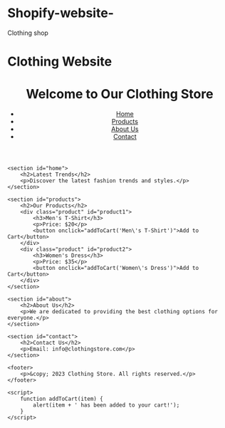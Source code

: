 # Shopify-website-
Clothing shop 
# Clothing Website

<!DOCTYPE html>
<html lang="en">
<head>
    <meta charset="UTF-8">
    <meta name="viewport" content="width=device-width, initial-scale=1.0">
    <title>Clothing Store</title>
    <link rel="stylesheet" href="styles.css">
</head>
<body>
    <header>
        <h1>Welcome to Our Clothing Store</h1>
        <nav>
            <ul>
                <li><a href="#home">Home</a></li>
                <li><a href="#products">Products</a></li>
                <li><a href="#about">About Us</a></li>
                <li><a href="#contact">Contact</a></li>
            </ul>
        </nav>
    </header>

    <section id="home">
        <h2>Latest Trends</h2>
        <p>Discover the latest fashion trends and styles.</p>
    </section>

    <section id="products">
        <h2>Our Products</h2>
        <div class="product" id="product1">
            <h3>Men's T-Shirt</h3>
            <p>Price: $20</p>
            <button onclick="addToCart('Men\'s T-Shirt')">Add to Cart</button>
        </div>
        <div class="product" id="product2">
            <h3>Women's Dress</h3>
            <p>Price: $35</p>
            <button onclick="addToCart('Women\'s Dress')">Add to Cart</button>
        </div>
    </section>

    <section id="about">
        <h2>About Us</h2>
        <p>We are dedicated to providing the best clothing options for everyone.</p>
    </section>

    <section id="contact">
        <h2>Contact Us</h2>
        <p>Email: info@clothingstore.com</p>
    </section>

    <footer>
        <p>&copy; 2023 Clothing Store. All rights reserved.</p>
    </footer>

    <script>
        function addToCart(item) {
            alert(item + ' has been added to your cart!');
        }
    </script>
</body>
</html>

